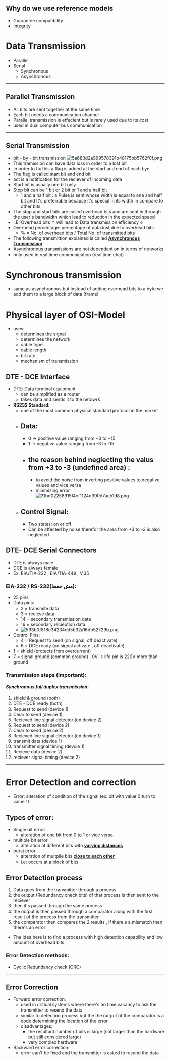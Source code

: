 ## Why do we use reference models
- Guarantee compatibility
- Integrity

# Data Transmission
- Parallel
- Serial
	- Synchronous
	- Asynchronous
---
## Parallel Transmission
- All bits are sent together at the same time
- Each bit needs a communication channel
- Parallel transmission is effecient but is rarely used due to its cost
- used in dual computer bus communication
- --
## Serial Transmission
- bit - by - bit transmission
![5a683d2a999578391b48175bb5762f0f.png](../_resources/5a683d2a999578391b48175bb5762f0f-1.png)
- This tramission can have data loss in order to a lost bit
- In order to fix this a flag is added at the start and end of each bye
- The flag is called start bit and end bit
- act is a notification for the reciever of incoming data
- Start bit is usually one bit only 
- Stop bit can be 1 bit or 2 bit or 1 and a half bit 
	- 1 and a half bit : a Pulse is sent whose width is equal to one and half bit and It's preferrable because it's special in its width in compare to other bits
- The stop and start bits are called overhead bits and are sent in through the user's bandwidth which lead to reduction in the expected speed
- I.E: Overhead bits &uarr; will lead to Data transmission efficiency &darr;
- Overhead percentage: percentage of data lost due to overhead bits
	-  % = No. of overhead bits / Total No. of transmitted bits
- The following transmittion explained is called <u>**Asynchronous Transmission**</u>
- Asynchronous transmissions are not dependant on in terms of networks
- only used in real time communication (real time chat)
# Synchronous transmission
- same as asynchronous but instead of adding overhead bits to a byte we add them to a large block of data (frame)

# Physical layer of OSI-Model
- uses:
	- determines the signal
	- determines the network
	- cable type
	- cable length
	- bit rate
	- mechanism of transmission 
## DTE - DCE Interface
- DTE: 	Data terminal equipment
	- can be simplified as a router
	- takes data and sends it to the netowrk
- **RS232 Standard**:
	- one of the most common physical standard protocol in the market
	- Data:
		- 
		- 0 -> positive value ranging from +3 to +15
		- 1 -> negative value ranging from -3 to -15
		- the reason behind neglecting the valus from +3 to -3 (undefined area) : 
		  - 
			- to avoid the noise from inverting positive values to negative values and vice versa
			- minimizing error				
![31bd02258915f4cf1124d390d7acb1d8.png](../_resources/31bd02258915f4cf1124d390d7acb1d8-1.png)
	- Control Signal:
		-
		- Two states: on or off
		- Can be affected by noise therefor the area from +3 to -3 is also neglected
		
## DTE- DCE Serial Connectors
- DTE is always male
- DCE is always female
- Ex: EIA/TIA-232 , EIA/TIA-449 , V.35

### EIA-232 / RS-232(مش حفظ):
- 25 pins
- Data pins:
	-  2 = transmite data
	-  3 = recieve data 
	-  14 = secondary transmission data
	-  16 = secondary recieption data
	-  ![593b0f818e34234dd5b32a16db52729b.png](../_resources/593b0f818e34234dd5b32a16db52729b-1.png)
- Control Pins:
	- 4 = Request to send (on signal, off deactivate)
	- 6 = DCE ready (on signal activate , off deactivate)
- 1 = shield (protects from overcurrent)
- 7 = signal ground (common ground) , 0V -> life pin is 220V more than ground

### Transmission steps (Important):
#### _Synchronous full duplex transmission_:
1. shield & ground (both)
2. DTE - DCE ready (both)
3. Request to send (device 1)
4. Clear to send (device 1)
5. Recieved line signal detector (on device 2)
6. Request to send (device 2)
7. Clear to send (device 2)
8. Recieved line signal detector (on device 1)
9. transmit data (device 1)
10. transmitter signal timing (devcie 1)
11. Recieve data (device 2)
12. reciever signal timing (device 2)

---
# Error Detection and correction
- Error: alteration of condition of the signal (ex: bit with value 0 turn to value 1)
## Types of error:
- Single bit error:
	- alteration of one bit from 0 to 1 or vice versa. 
- multiple bit error
	-  alteration at different bits with <u>**varying distances**</u>
- burst error
	- alteration of multpile bits <u>**close to each other**</u>
	- i.e: occurs at a block of bits
## Error Detection process
1. Data goes from the transmitter through a process
2. the output (Redundancy check bits) of that process is then sent to the reciever
3. then it's passed through the same process 
4. the output is then passed through a comparator along with the first result of the process from the transmitter
5. the comparator then compares the 2 results , if there's a mismatch then there's an error

- The idea here is to find a process with high detection capability and low amount of overhead bits

### Error Detection methods:
- Cyclic Redundancy check (CRC)
- --
## Error Correction
- Forward error correction:
	- used in critical systems where there's no time vacancy to ask the transmitter to resend the data
	- similar to detection process but the the output of the comparator is a code determining the location of the error 
	- disadvantages:
		- the resultant number of bits is large (not larger than the hardware but still considered large)
		- very complex hardware
- Backward error correction:
	-  error can't be fixed and the transmitter is asked to resend the data